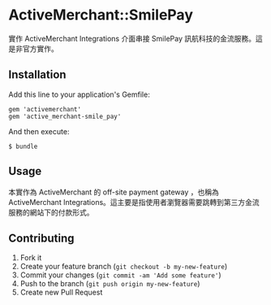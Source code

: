 # ActiveMerchant::SmilePay

實作 ActiveMerchant Integrations 介面串接 SmilePay 訊航科技的金流服務。這是非官方實作。

## Installation

Add this line to your application's Gemfile:

    gem 'activemerchant'
    gem 'active_merchant-smile_pay'

And then execute:

    $ bundle

## Usage

本實作為 ActiveMerchant 的 off-site payment gateway ，也稱為 ActiveMerchant Integrations。這主要是指使用者瀏覽器需要跳轉到第三方金流服務的網站下的付款形式。

## Contributing

1. Fork it
2. Create your feature branch (`git checkout -b my-new-feature`)
3. Commit your changes (`git commit -am 'Add some feature'`)
4. Push to the branch (`git push origin my-new-feature`)
5. Create new Pull Request
